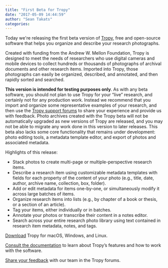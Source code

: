 ```yaml
---
title: "First Beta for Tropy"
date: "2017-05-09 14:44:59"
author: "Sean Takats"
categories:
---
```


Today we're releasing the first beta version of [Tropy](http://tropy.org), free and open-source software that helps you organize and describe your research photographs.

Created with funding from the Andrew W. Mellon Foundation, Tropy is designed to meet the needs of researchers who use digital cameras and mobile devices to collect hundreds or thousands of photographs of archival documents and other research items. Imported into Tropy, those photographs can easily be organized, described, and annotated, and then rapidly sorted and searched.

**This version is intended for testing purposes only**. As with any beta software, you should not plan to use Tropy for your “live” research, and certainly not for any production work. Instead we recommend that you import and organize some representative examples of your research, and then use the [Tropy support forums](https://forums.tropy.org/) to share your experience and provide us with feedback. Photo archives created with the Tropy beta will not be automatically upgraded as new versions of Tropy are released, and you may not be able to migrate any work done in this version to later releases. This beta also lacks some core functionality that remains under development: photo editing tools, a metadata template editor, and export of photos and associated metadata.

Highlights of this release:

* Stack photos to create multi-page or multiple-perspective research items.
* Describe a research item using customizable metadata templates with fields for each property of the content of your photo (e.g., title, date, author, archive name, collection, box, folder).
* Add or edit metadata for items one-by-one, or simultaneously modify it across large batches of items.
* Organize research items into lists (e.g., by chapter of a book or thesis, or a section of an article).
* Tag your items, either individually or in batches.
* Annotate your photos or transcribe their content in a notes editor.
* Search across your entire research photo library using text contained in research item metadata, notes, and tags.


[Download](https://tropy.org) Tropy for macOS, Windows, and Linux.

[Consult the documentation](https://docs.tropy.org/) to learn about Tropy’s features and how to work with the software.

[Share your feedback](https://forums.tropy.org/) with our team in the Tropy forums.
